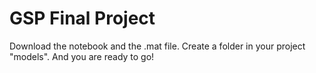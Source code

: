 ﻿# GSP Final Project

Download the notebook and the .mat file. Create a folder in your project "models". And you are ready to go!

